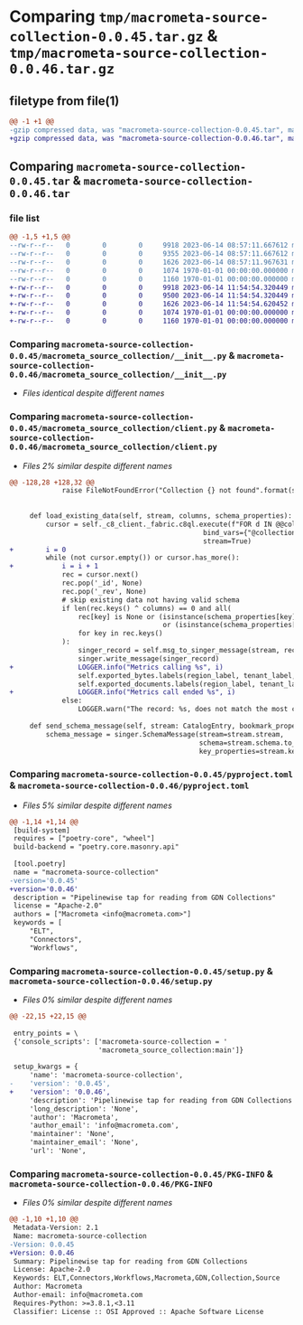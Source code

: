 # Comparing `tmp/macrometa-source-collection-0.0.45.tar.gz` & `tmp/macrometa-source-collection-0.0.46.tar.gz`

## filetype from file(1)

```diff
@@ -1 +1 @@
-gzip compressed data, was "macrometa-source-collection-0.0.45.tar", max compression
+gzip compressed data, was "macrometa-source-collection-0.0.46.tar", max compression
```

## Comparing `macrometa-source-collection-0.0.45.tar` & `macrometa-source-collection-0.0.46.tar`

### file list

```diff
@@ -1,5 +1,5 @@
--rw-r--r--   0        0        0     9918 2023-06-14 08:57:11.667612 macrometa-source-collection-0.0.45/macrometa_source_collection/__init__.py
--rw-r--r--   0        0        0     9355 2023-06-14 08:57:11.667612 macrometa-source-collection-0.0.45/macrometa_source_collection/client.py
--rw-r--r--   0        0        0     1626 2023-06-14 08:57:11.967631 macrometa-source-collection-0.0.45/pyproject.toml
--rw-r--r--   0        0        0     1074 1970-01-01 00:00:00.000000 macrometa-source-collection-0.0.45/setup.py
--rw-r--r--   0        0        0     1160 1970-01-01 00:00:00.000000 macrometa-source-collection-0.0.45/PKG-INFO
+-rw-r--r--   0        0        0     9918 2023-06-14 11:54:54.320449 macrometa-source-collection-0.0.46/macrometa_source_collection/__init__.py
+-rw-r--r--   0        0        0     9500 2023-06-14 11:54:54.320449 macrometa-source-collection-0.0.46/macrometa_source_collection/client.py
+-rw-r--r--   0        0        0     1626 2023-06-14 11:54:54.620452 macrometa-source-collection-0.0.46/pyproject.toml
+-rw-r--r--   0        0        0     1074 1970-01-01 00:00:00.000000 macrometa-source-collection-0.0.46/setup.py
+-rw-r--r--   0        0        0     1160 1970-01-01 00:00:00.000000 macrometa-source-collection-0.0.46/PKG-INFO
```

### Comparing `macrometa-source-collection-0.0.45/macrometa_source_collection/__init__.py` & `macrometa-source-collection-0.0.46/macrometa_source_collection/__init__.py`

 * *Files identical despite different names*

### Comparing `macrometa-source-collection-0.0.45/macrometa_source_collection/client.py` & `macrometa-source-collection-0.0.46/macrometa_source_collection/client.py`

 * *Files 2% similar despite different names*

```diff
@@ -128,28 +128,32 @@
             raise FileNotFoundError("Collection {} not found".format(self._collection))
 
 
     def load_existing_data(self, stream, columns, schema_properties):
         cursor = self._c8_client._fabric.c8ql.execute(f"FOR d IN @@collection RETURN d",
                                                bind_vars={"@collection": self._collection},
                                                stream=True)
+        i = 0
         while (not cursor.empty()) or cursor.has_more():
+            i = i + 1
             rec = cursor.next()
             rec.pop('_id', None)
             rec.pop('_rev', None)
             # skip existing data not having valid schema
             if len(rec.keys() ^ columns) == 0 and all(
                 rec[key] is None or (isinstance(schema_properties[key].type, list) and get_singer_data_type(rec[key]) in schema_properties[key].type)
                                      or (isinstance(schema_properties[key].type, str) and get_singer_data_type(rec[key]) == schema_properties[key].type)
                 for key in rec.keys()
             ):
                 singer_record = self.msg_to_singer_message(stream, rec, None, utils.now())
                 singer.write_message(singer_record)
+                LOGGER.info("Metrics calling %s", i)
                 self.exported_bytes.labels(region_label, tenant_label, fabric_label, workflow_label).inc(len(rec))
                 self.exported_documents.labels(region_label, tenant_label, fabric_label, workflow_label).inc()
+                LOGGER.info("Metrics call ended %s", i)
             else:
                 LOGGER.warn("The record: %s, does not match the most common schema. Skipping it..", rec)
 
     def send_schema_message(self, stream: CatalogEntry, bookmark_properties=[]):
         schema_message = singer.SchemaMessage(stream=stream.stream,
                                               schema=stream.schema.to_dict(),
                                               key_properties=stream.key_properties,
```

### Comparing `macrometa-source-collection-0.0.45/pyproject.toml` & `macrometa-source-collection-0.0.46/pyproject.toml`

 * *Files 5% similar despite different names*

```diff
@@ -1,14 +1,14 @@
 [build-system]
 requires = ["poetry-core", "wheel"]
 build-backend = "poetry.core.masonry.api"
 
 [tool.poetry]
 name = "macrometa-source-collection"
-version='0.0.45'
+version='0.0.46'
 description = "Pipelinewise tap for reading from GDN Collections"
 license = "Apache-2.0"
 authors = ["Macrometa <info@macrometa.com>"]
 keywords = [
     "ELT",
     "Connectors",
     "Workflows",
```

### Comparing `macrometa-source-collection-0.0.45/setup.py` & `macrometa-source-collection-0.0.46/setup.py`

 * *Files 0% similar despite different names*

```diff
@@ -22,15 +22,15 @@
 
 entry_points = \
 {'console_scripts': ['macrometa-source-collection = '
                      'macrometa_source_collection:main']}
 
 setup_kwargs = {
     'name': 'macrometa-source-collection',
-    'version': '0.0.45',
+    'version': '0.0.46',
     'description': 'Pipelinewise tap for reading from GDN Collections',
     'long_description': 'None',
     'author': 'Macrometa',
     'author_email': 'info@macrometa.com',
     'maintainer': 'None',
     'maintainer_email': 'None',
     'url': 'None',
```

### Comparing `macrometa-source-collection-0.0.45/PKG-INFO` & `macrometa-source-collection-0.0.46/PKG-INFO`

 * *Files 0% similar despite different names*

```diff
@@ -1,10 +1,10 @@
 Metadata-Version: 2.1
 Name: macrometa-source-collection
-Version: 0.0.45
+Version: 0.0.46
 Summary: Pipelinewise tap for reading from GDN Collections
 License: Apache-2.0
 Keywords: ELT,Connectors,Workflows,Macrometa,GDN,Collection,Source
 Author: Macrometa
 Author-email: info@macrometa.com
 Requires-Python: >=3.8.1,<3.11
 Classifier: License :: OSI Approved :: Apache Software License
```

